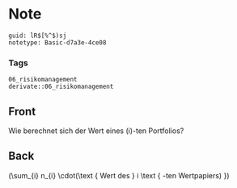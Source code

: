 # Note
```
guid: lR$[%^$)sj
notetype: Basic-d7a3e-4ce08
```

### Tags
```
06_risikomanagement
derivate::06_risikomanagement
```

## Front
Wie berechnet sich der Wert eines \(i\)-ten Portfolios?

## Back
\(\sum_{i} n_{i} \cdot(\text { Wert des } i \text { -ten Wertpapiers) }\)
